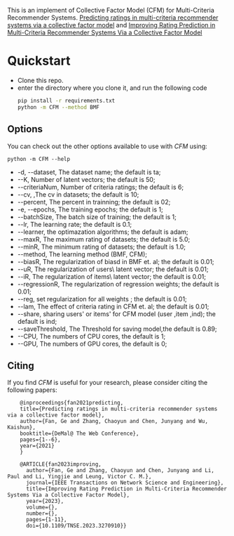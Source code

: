 
This is an implement of Collective Factor Model (CFM) for Multi-Criteria Recommender Systems. 
[Predicting ratings in multi-criteria recommender systems via a
collective factor model](https://demalworkshop.github.io/www2021/papers/predictingratings.pdf) and [Improving Rating Prediction in Multi-Criteria Recommender Systems Via a Collective Factor Model](https://www.researchgate.net/publication/370264368_Improving_Rating_Prediction_in_Multi-criteria_Recommender_Systems_via_a_Collective_Factor_Model)


# Quickstart
- Clone this repo.
- enter the directory where you clone it, and run the following code
    ```bash
    pip install -r requirements.txt
    python -m CFM --method BMF
    ```
## Options
You can check out the other options available to use with *CFM* using:

    python -m CFM --help

- -d, --dataset, The dataset name; the default is ta;
- --K, Number of latent vectors; the default is 50;
- --criteriaNum, Number of criteria ratings; the default is 6;
- --cv, ,The cv in datasets; the default is 10;
- --percent, The percent in trainning; the default is 02;
- -e, --epochs, The training epochs; the default is 1;
- --batchSize, The batch size of training; the default is 1;
- --lr, The learning rate; the default is 0.1;
- --learner, the optimazation algorithms; the default is adam;
- --maxR, The maximum rating of datasets; the default is 5.0;
- --minR, The minimum rating of datasets; the default is 1.0;
- --method, The learning method (BMF, CFM); 
- --biasR, The regularization of biasd in BMF et. al; the default is 0.01;
- --uR, The regularization of users\ latent vector; the default is 0.01;
- --iR, The regularization of items\ latent vector; the default is 0.01;
- --regressionR, The regularization of regression weights; the default is 0.01;
- --reg, set regularization for all weights ; the default is 0.01;
- --lam, The effect of criteria rating in CFM et. al; the default is 0.01;
- --share, sharing users' or items' for CFM model (user ,item ,ind); the default is ind;
- --saveThreshold, The Threshold for saving model,the default is 0.89;
- --CPU, The numbers of CPU cores, the default is 1;
- --GPU, The numbers of GPU cores, the default is 0;


## Citing
If you find *CFM* is useful for your research, please consider citing the following papers:

        @inproceedings{fan2021predicting,
        title={Predicting ratings in multi-criteria recommender systems via a collective factor model},
        author={Fan, Ge and Zhang, Chaoyun and Chen, Junyang and Wu, Kaishun},
        booktitle={DeMal@ The Web Conference},
        pages={1--6},
        year={2021}
        }
        
        @ARTICLE{fan2023improving,
          author={Fan, Ge and Zhang, Chaoyun and Chen, Junyang and Li, Paul and Li, Yingjie and Leung, Victor C. M.},
          journal={IEEE Transactions on Network Science and Engineering}, 
          title={Improving Rating Prediction in Multi-Criteria Recommender Systems Via a Collective Factor Model}, 
          year={2023},
          volume={},
          number={},
          pages={1-11},
          doi={10.1109/TNSE.2023.3270910}}

